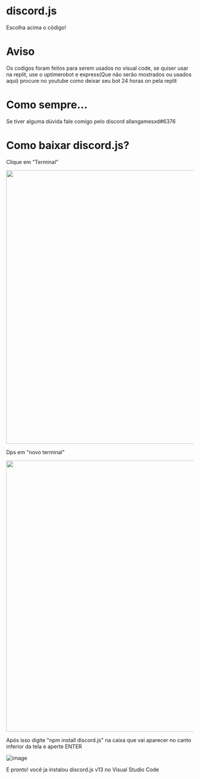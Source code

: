 # discord.js

Escolha acima o código!

# Aviso

Os codigos foram feitos para  serem usados no visual code, se quiser usar na replit, use o uptimerobot e express(Que não serão mostrados ou usados aqui) procure no youtube como deixar seu bot 24 horas on pela replit

# Como sempre...

Se tiver alguma dúvida fale comigo pelo discord allangamesxd#6376

# Como baixar discord.js?

Clique em "Terminal"

<img src="https://allangamesxd.sirv.com/Tutorial%20github%201.jpg" width="1024" height="734" alt="" />

Dps em "novo terminal"

<img src="https://allangamesxd.sirv.com/Tutorial%20github%202.jpeg" width="1024" height="728" alt="" />

Após isso digite "npm install discord.js" na caixa que vai aparecer no canto inferior da tela e aperte ENTER

![image](https://user-images.githubusercontent.com/100823318/159029752-3d7a0f3f-d195-4bb9-aaad-c21e05f1b5a2.png)

E pronto! você ja instalou discord.js v13 no Visual Studio Code
